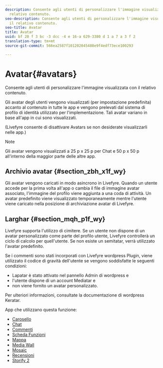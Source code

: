 ```yaml
---
description: Consente agli utenti di personalizzare l'immagine visualizzata con il
  relativo contenuto.
seo-description: Consente agli utenti di personalizzare l'immagine visualizzata con
  il relativo contenuto.
seo-title: Avatar
title: Avatar
uuid: bf 20 f 3 bc -3 dcc -4 e 16-a 629-3380 d 1 a 7 a 3 f 2
translation-type: tm+mt
source-git-commit: 566ea2587f101202045488e9f4edf73ece100293

---
```



# Avatar{#avatars}

Consente agli utenti di personalizzare l'immagine visualizzata con il relativo contenuto.

Gli avatar degli utenti vengono visualizzati (per impostazione predefinita) accanto al contenuto in tutte le app e vengono prelevati dal sistema di profilo di identità utilizzato per l'implementazione. Tali avatar variano in base all'app in cui sono visualizzati.

(Livefyre consente di disattivare Avatars se non desiderate visualizzarli nelle app.)

>[!NOTE]
>
>Gli avatar vengono visualizzati a 25 p x 25 p per Chat e 50 p x 50 p all'interno della maggior parte delle altre app.

## Archivio avatar {#section_zbh_x1f_wy}

Gli avatar vengono caricati in modo asincrono in Livefyre. Quando un utente accede per la prima volta all'app o cambia il file di immagine avatar associato, l'immagine del profilo viene aggiunta a una coda di attività. Un avatar predefinito viene visualizzato temporaneamente mentre l'utente viene caricato nella posizione di archiviazione avatar di Livefyre.

## Larghar {#section_mqh_p1f_wy}

Livefyre supporta l'utilizzo di cimitere. Se un utente non dispone di un avatar personalizzato come parte del profilo utente, Livefyre controllerà un ciclo di calcolo per quell'utente. Se non esiste un semitatar, verrà utilizzato l'avatar predefinito.

Se i commenti sono stati incorporati con Livefyre wordpress Plugin, viene utilizzato il codice di gravità dell'utente se vengono soddisfatte le seguenti condizioni:

* Lapatar è stato attivato nel pannello Admin di wordpress e
* l'utente dispone di un account Mediatar e
* non viene fornito un avatar personalizzato.

Per ulteriori informazioni, consultate la documentazione di wordpress Keratar.



App che utilizzano questa funzione:

* [Carosello](/help/using/c-about-apps/c-carousel-app/c-carousel-app.md#c_carousel_app)
* [Chat](/help/using/c-about-apps/c-chat-app/c-chat-app.md#c_chat_app)
* [Commenti](/help/using/c-about-apps/c-comments/c-comments.md)
* [Scheda Funzioni](/help/using/c-about-apps/c-feature-card-app/c-feature-card-app.md#c_feature_card_app)
* [Mappa](/help/using/c-about-apps/c-map-app/c-map-app.md#c_map_app)
* [Media Wall](/help/using/c-about-apps/c-media-wall-app/c-media-wall-app.md#c_media_wall_app)
* [Mosaic](/help/using/c-about-apps/c-mosaic-app/c-mosaic-app.md#c_mosaic_app)
* [Recensioni](/help/using/c-about-apps/c-reviews-app/c-reviews-app.md#c_reviews_app)
* [Storify 2](/help/using/c-about-apps/c-storify2/c-storify2.md#c_storify2)

